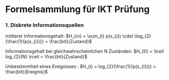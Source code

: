 # Formelsammlung für IKT Prüfung



### 1. Diskrete Informationsquellen



mittlerer Informationsgehalt: $H_{m} = \sum_{i} p(x_{i}) \cdot \log_{2}{\frac{1}{p(x_{i})}} = \frac{bit}{Zustand}$ 

Informationsgehalt bei gleichwahrscheinlichen N Zuständen: $H_{0} = \lceil log_{2}{N} \rceil = \frac{bit}{Zustand}$

Unbestimmtheit eines Ereignisses : $H_{i} = log_{2}{\frac{1}{p(x_{i})}} = \frac{bit}{Ereignis}$



